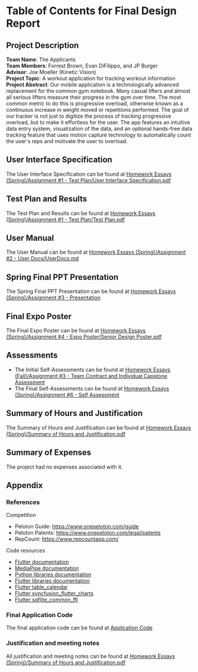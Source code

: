 # Table of Contents for Final Design Report

## Project Description

**Team Name**:  The Applicants</br>
**Team Members**: Forrest Brown, Evan DiFilippo, and JP Burger</br>
**Advisor**: Joe Moeller (Kinetic Vision)</br>
**Project Topic**: A workout application for tracking workout information</br>
**Project Abstract**: Our mobile application is a technologically advanced replacement for the common gym notebook. Many casual lifters and almost all serious lifters measure their progress in the gym over time. The most common metric to do this is progressive overload, otherwise known as a continuous increase in weight moved or repetitions performed. The goal of our tracker is not just to digitize the process of tracking progressive overload, but to make it effortless for the user. The app features an intuitive data entry system, visualization of the data, and an optional hands-free data tracking feature that uses motion capture technology to automatically count the user's reps and motivate the user to overload.

## User Interface Specification

The User Interface Specification can be found at [Homework Essays (Spring)/Assignment #1 - Test Plan/User Interface Specification.pdf](Homework%20Essays%20(Spring)/Assignment%20#1%20-%20Test%20Plan/User%20Interface%20Specification.pdf)

## Test Plan and Results

The Test Plan and Results can be found at [Homework Essays (Spring)/Assignment #1 - Test Plan/Test Plan.pdf](Homework%20Essays%20(Spring)/Assignment%20#1%20-%20Test%20Plan/Test%20Plan.pdf)

## User Manual

The User Manual can be found at [Homework Essays (Spring)/Assignment #2 - User Docs/UserDocs.md](Homework%20Essays%20(Spring)/Assignment%20#2%20-%20User%20Docs/UserDocs.md)

## Spring Final PPT Presentation

The Spring Final PPT Presentation can be found at [Homework Essays (Spring)/Assignment #3 - Presentation](Homework%20Essays%20(Spring)/Assignment%20#3%20-%20Presentation)

## Final Expo Poster

The Final Expo Poster can be found at [Homework Essays (Spring)/Assignment #4 - Expo Poster/Senior Design Poster.pdf](Homework%20Essays%20(Spring)/Assignment%20#4%20-%20Expo%20Poster/Senior%20Design%20Poster.pdf)

## Assessments

- The Initial Self-Assessments can be found at [Homework Essays (Fall)/Assignment #3 - Team Contract and Individual Capstone Assessment](Homework%20Essays%20(Fall)/Assignment%20#3%20-%20Team%20Contract%20and%20Individual%20Capstone%20Assessment)
- The Final Self-Assessments can be found at [Homework Essays (Spring)/Assignment #6 - Self Assessment](Homework%20Essays%20(Spring)/Assignment%20#6%20-%20Self%20Assessment)

## Summary of Hours and Justification

The Summary of Hours and Justification can be found at [Homework Essays (Spring)/Summary of Hours and Justification.pdf](Homework%20Essays%20(Spring)/Summary%20of%20Hours%20and%20Justification.pdf)

## Summary of Expenses

The project had no expenses associated with it.

## Appendix

### References

Competition
- Peloton Guide: https://www.onepeloton.com/guide
- Peloton Patents: https://www.onepeloton.com/legal/patents
- RepCount: https://www.repcountapp.com/

Code resources
- [Flutter documentation](https://docs.flutter.dev/)
- [MediaPipe documentation](https://developers.google.com/mediapipe/)
- [Python libraries documentation](https://docs.python.org/3/library/)
- [Flutter libraries documentation](https://pub.dev/)
- [Flutter table_calendar](https://pub.dev/packages/table_calendar)
- [Flutter syncfusion_flutter_charts](https://pub.dev/packages/syncfusion_flutter_charts)
- [Flutter sqflite_common_ffi](https://pub.dev/packages/sqflite_common_ffi)

### Final Application Code

The final application code can be found at [Application Code](Application%20Code) 

### Justification and meeting notes

All justification and meeting notes can be found at [Homework Essays (Spring)/Summary of Hours and Justification.pdf](Homework%20Essays%20(Spring)/Summary%20of%20Hours%20and%20Justification.pdf)
